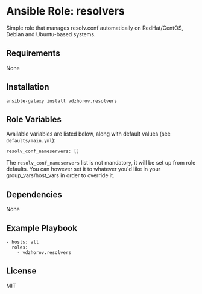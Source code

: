 # Ansible Role: resolvers

Simple role that manages resolv.conf automatically on RedHat/CentOS, Debian and Ubuntu-based systems.

## Requirements

None

## Installation

`ansible-galaxy install vdzhorov.resolvers`

## Role Variables

Available variables are listed below, along with default values (see `defaults/main.yml`):

    resolv_conf_nameservers: []

The `resolv_conf_nameservers` list is not mandatory, it will be set up from role defaults. You can however set it to whatever you'd like in your group_vars/host_vars in order to override it.

## Dependencies

None

## Example Playbook

    - hosts: all
      roles:
        - vdzhorov.resolvers

## License

MIT
